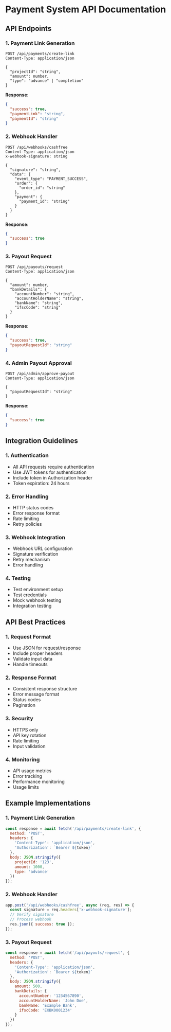 # Payment System API Documentation

## API Endpoints

### 1. Payment Link Generation
```http
POST /api/payments/create-link
Content-Type: application/json

{
  "projectId": "string",
  "amount": number,
  "type": "advance" | "completion"
}
```

**Response:**
```json
{
  "success": true,
  "paymentLink": "string",
  "paymentId": "string"
}
```

### 2. Webhook Handler
```http
POST /api/webhooks/cashfree
Content-Type: application/json
x-webhook-signature: string

{
  "signature": "string",
  "data": {
    "event_type": "PAYMENT_SUCCESS",
    "order": {
      "order_id": "string"
    },
    "payment": {
      "payment_id": "string"
    }
  }
}
```

**Response:**
```json
{
  "success": true
}
```

### 3. Payout Request
```http
POST /api/payouts/request
Content-Type: application/json

{
  "amount": number,
  "bankDetails": {
    "accountNumber": "string",
    "accountHolderName": "string",
    "bankName": "string",
    "ifscCode": "string"
  }
}
```

**Response:**
```json
{
  "success": true,
  "payoutRequestId": "string"
}
```

### 4. Admin Payout Approval
```http
POST /api/admin/approve-payout
Content-Type: application/json

{
  "payoutRequestId": "string"
}
```

**Response:**
```json
{
  "success": true
}
```

## Integration Guidelines

### 1. Authentication
- All API requests require authentication
- Use JWT tokens for authentication
- Include token in Authorization header
- Token expiration: 24 hours

### 2. Error Handling
- HTTP status codes
- Error response format
- Rate limiting
- Retry policies

### 3. Webhook Integration
- Webhook URL configuration
- Signature verification
- Retry mechanism
- Error handling

### 4. Testing
- Test environment setup
- Test credentials
- Mock webhook testing
- Integration testing

## API Best Practices

### 1. Request Format
- Use JSON for request/response
- Include proper headers
- Validate input data
- Handle timeouts

### 2. Response Format
- Consistent response structure
- Error message format
- Status codes
- Pagination

### 3. Security
- HTTPS only
- API key rotation
- Rate limiting
- Input validation

### 4. Monitoring
- API usage metrics
- Error tracking
- Performance monitoring
- Usage limits

## Example Implementations

### 1. Payment Link Generation
```javascript
const response = await fetch('/api/payments/create-link', {
  method: 'POST',
  headers: {
    'Content-Type': 'application/json',
    'Authorization': `Bearer ${token}`
  },
  body: JSON.stringify({
    projectId: '123',
    amount: 1000,
    type: 'advance'
  })
});
```

### 2. Webhook Handler
```javascript
app.post('/api/webhooks/cashfree', async (req, res) => {
  const signature = req.headers['x-webhook-signature'];
  // Verify signature
  // Process webhook
  res.json({ success: true });
});
```

### 3. Payout Request
```javascript
const response = await fetch('/api/payouts/request', {
  method: 'POST',
  headers: {
    'Content-Type': 'application/json',
    'Authorization': `Bearer ${token}`
  },
  body: JSON.stringify({
    amount: 500,
    bankDetails: {
      accountNumber: '1234567890',
      accountHolderName: 'John Doe',
      bankName: 'Example Bank',
      ifscCode: 'EXBK0001234'
    }
  })
});
``` 